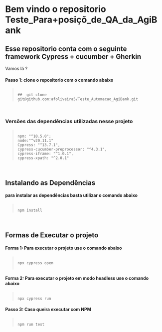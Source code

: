 # Bem vindo o repositorio Teste_Para+posiçõ_de_QA_da_AgiBank
## Esse repositorio conta com o seguinte framework Cypress + cucumber + Gherkin 


Vamos lá ?

#### Passo 1: clone o repositorio com o comando abaixo
>```
>
>##  git clone git@github.com:afoliveira5/Teste_Automacao_AgiBank.git
>
>```
&nbsp;

### Versões das dependências utilizadas nesse projeto
>```
>
>npm: "^10.5.0";
>node:"^v20.11.1"
>Cypress: "^13.7.1",
>cypress-cucumber-preprocessor: "^4.3.1",
>cypress-iframe: "^1.0.1",
>cypress-xpath: "^2.0.1"
>
>```
&nbsp;

## Instalando as Dependências
#### para instalar as dependências basta utilizar o comando abaixo
>```
>
>npm install
>
>```
&nbsp;

## Formas de Executar o projeto
#### Forma 1: Para executar o projeto use o comando abaixo
>```
>
>npx cypress open
>  
>```

#### Forma 2: Para executar o projeto em modo headless use o comando abaixo
>```
>
> npx cypress run
>
>```

#### Passo 3: Caso queira executar com NPM
>```
>
> npm run test
>
>```
